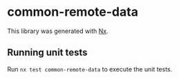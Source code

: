 # common-remote-data

This library was generated with [Nx](https://nx.dev).

## Running unit tests

Run `nx test common-remote-data` to execute the unit tests.
